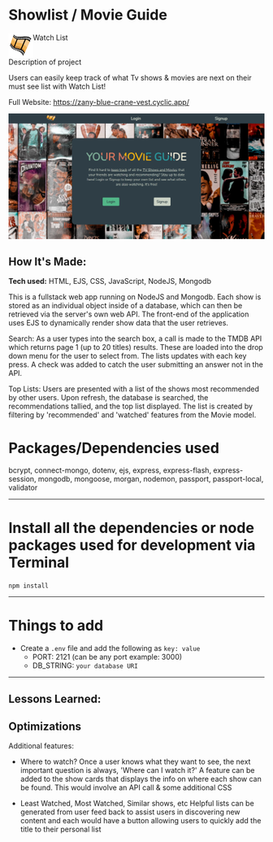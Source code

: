 # Showlist / Movie Guide

<img src="https://github.com/NickSramcik/showlist/blob/main/public/assets/best-buds-logo.png?raw=true" align="left" height="48" width="48" > Watch List

<br>
Description of project

Users can easily keep track of what Tv shows & movies are next on their must see list with Watch List! 

Full Website: https://zany-blue-crane-vest.cyclic.app/

![Screen shot](public/assets/movies.PNG)

## How It's Made:

**Tech used:** HTML, EJS, CSS, JavaScript, NodeJS, Mongodb

This is a fullstack web app running on NodeJS and Mongodb. Each show is stored as an individual object inside of a database, which can then be retrieved via the server's own web API. The front-end of the application uses EJS to dynamically render show data that the user retrieves. 

Search:
As a user types into the search box, a call is made to the TMDB API which returns page 1 (up to 20 titles) results. These are loaded into the drop down menu for the user to select from. The lists updates with each key press. A check was added to catch the user submitting an answer not in the API.

Top Lists: 
Users are presented with a list of the shows most recommended by other users. Upon refresh, the database is searched, the recommendations tallied, and the top list displayed. The list is created by filtering by 'recommended' and 'watched' features from the Movie model. 


# Packages/Dependencies used 

bcrypt, connect-mongo, dotenv, ejs, express, express-flash, express-session, mongodb, mongoose, morgan, nodemon, passport, passport-local, validator

---

# Install all the dependencies or node packages used for development via Terminal

`npm install` 

---

# Things to add

- Create a `.env` file and add the following as `key: value` 
  - PORT: 2121 (can be any port example: 3000) 
  - DB_STRING: `your database URI` 
 ---

## Lessons Learned:



## Optimizations
Additional features:

- Where to watch? Once a user knows what they want to see, the next important question is always, 'Where can I watch it?' A feature can be added to the show cards that displays the info on where each show can be found. This would involve an API call & some additional CSS

- Least Watched, Most Watched, Similar shows, etc Helpful lists can be generated from user feed back to assist users in discovering new content and each would have a button allowing users to quickly add the title to their personal list



